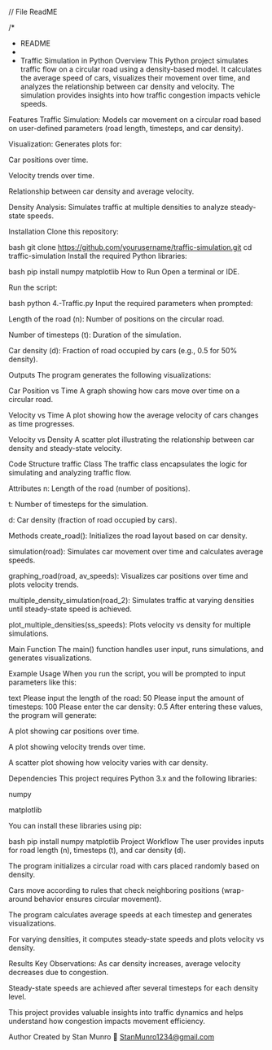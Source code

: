 // File ReadME

/*
 * README
 *
 * Traffic Simulation in Python
Overview
This Python project simulates traffic flow on a circular road using a density-based model. It calculates the average speed of cars, visualizes their movement over time, and analyzes the relationship between car density and velocity. The simulation provides insights into how traffic congestion impacts vehicle speeds.

Features
Traffic Simulation: Models car movement on a circular road based on user-defined parameters (road length, timesteps, and car density).

Visualization: Generates plots for:

Car positions over time.

Velocity trends over time.

Relationship between car density and average velocity.

Density Analysis: Simulates traffic at multiple densities to analyze steady-state speeds.

Installation
Clone this repository:

bash
git clone https://github.com/yourusername/traffic-simulation.git
cd traffic-simulation
Install the required Python libraries:

bash
pip install numpy matplotlib
How to Run
Open a terminal or IDE.

Run the script:

bash
python 4.-Traffic.py
Input the required parameters when prompted:

Length of the road (n): Number of positions on the circular road.

Number of timesteps (t): Duration of the simulation.

Car density (d): Fraction of road occupied by cars (e.g., 0.5 for 50% density).

Outputs
The program generates the following visualizations:

Car Position vs Time
A graph showing how cars move over time on a circular road.

Velocity vs Time
A plot showing how the average velocity of cars changes as time progresses.

Velocity vs Density
A scatter plot illustrating the relationship between car density and steady-state velocity.

Code Structure
traffic Class
The traffic class encapsulates the logic for simulating and analyzing traffic flow.

Attributes
n: Length of the road (number of positions).

t: Number of timesteps for the simulation.

d: Car density (fraction of road occupied by cars).

Methods
create_road(): Initializes the road layout based on car density.

simulation(road): Simulates car movement over time and calculates average speeds.

graphing_road(road, av_speeds): Visualizes car positions over time and plots velocity trends.

multiple_density_simulation(road_2): Simulates traffic at varying densities until steady-state speed is achieved.

plot_multiple_densities(ss_speeds): Plots velocity vs density for multiple simulations.

Main Function
The main() function handles user input, runs simulations, and generates visualizations.

Example Usage
When you run the script, you will be prompted to input parameters like this:

text
Please input the length of the road: 50
Please input the amount of timesteps: 100
Please enter the car density: 0.5
After entering these values, the program will generate:

A plot showing car positions over time.

A plot showing velocity trends over time.

A scatter plot showing how velocity varies with car density.

Dependencies
This project requires Python 3.x and the following libraries:

numpy

matplotlib

You can install these libraries using pip:

bash
pip install numpy matplotlib
Project Workflow
The user provides inputs for road length (n), timesteps (t), and car density (d).

The program initializes a circular road with cars placed randomly based on density.

Cars move according to rules that check neighboring positions (wrap-around behavior ensures circular movement).

The program calculates average speeds at each timestep and generates visualizations.

For varying densities, it computes steady-state speeds and plots velocity vs density.

Results
Key Observations:
As car density increases, average velocity decreases due to congestion.

Steady-state speeds are achieved after several timesteps for each density level.

This project provides valuable insights into traffic dynamics and helps understand how congestion impacts movement efficiency.

Author
Created by Stan Munro
📧 StanMunro1234@gmail.com